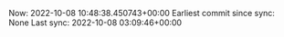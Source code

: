 Now: 2022-10-08 10:48:38.450743+00:00 Earliest commit since sync: None Last sync: 2022-10-08 03:09:46+00:00
